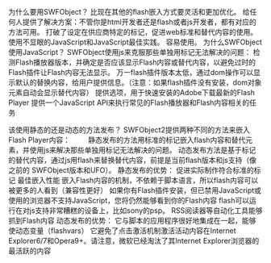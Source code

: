 为什么要用SWFObject？
比现在其他的flash嵌入方式要灵活和更加优化。
给任何人提供了解决方案：不管你是html开发者还是flash或者js开发者，都有对应的方法可用。
打破了设定在供应商特定的标记，促进web标准和替代内容的使用。
使用不显眼的JavaScript和JavaScript最佳实践。
容易使用。
为什么SWFObject使用JavaScript？
SWFObject使用js来克服那些单独用标记无法解决的问题：
检测Flash播放器版本，并确定是否应该显示Flash内容或替代内容，以避免过时的Flash插件让Flash内容无法显示。
万一flash插件版本太低，通过dom操作可以显示默认的替换内容，给用户提供信息。（注意：如果flash插件没有安装，dom对象元素自动会显示替代内容）
提供选项，用于快速安装的Adobe下载最新的Flash Player
提供一个JavaScript API来执行常见的Flash播放器和Flash内容相关的任务
 

该使用静态的还是动态的方法发布？
SWFObject2提供两种不同的方法来嵌入Flash Player内容：
　　
静态发布的方法用标准的标记嵌入flash内容和替代元素，并使用js来解决那些单独用标记无法解决的问题。
动态发布方法是基于标记的替代内容，通过js用flash来替换替代内容，前提是当前flash版本和js支持（像之前的 SWFObject版本和UFO）。
静态发布的优势：
促进实际制作符合标准的标记
最佳嵌入性能
嵌入Flash内容的机制，不依赖于脚本语言，所以flash内容可以被更多的人看到（兼容性更好）
如果你有Flash插件安装，但已禁用JavaScript或使用的浏览器不支持JavaScript，您将仍然能够看到你的Flash内容
flash可以运行在对js支持非常糟糕的设备上，比如sony的psp。
RSS阅读器等自动化工具能够抓到Flash内容
动态发布的优势：
它与脚本的应用程序很好地集成在一起，能够使动态变量（flashvars）
它避免了点击激活机制激活活动内容在Internet Explorer6/7和Opera9+。请注意，微软已经淘汰了其Internet Explorer浏览器的最活跃的内容